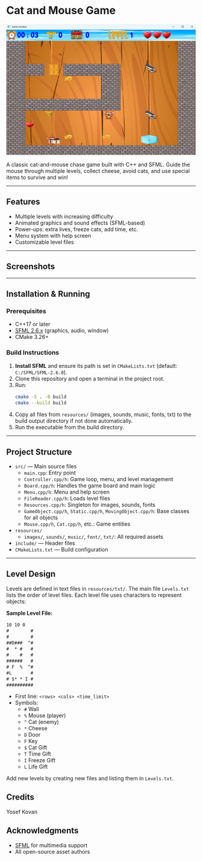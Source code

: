 # Cat and Mouse Game


![System diagram](./images/cat-mouse-image.png)


A classic cat-and-mouse chase game built with C++ and SFML. Guide the mouse through multiple levels, collect cheese, avoid cats, and use special items to survive and win!

---

## Features
- Multiple levels with increasing difficulty
- Animated graphics and sound effects (SFML-based)
- Power-ups: extra lives, freeze cats, add time, etc.
- Menu system with help screen
- Customizable level files

---

## Screenshots
<!-- Add screenshots of gameplay here -->

---

## Installation & Running

### Prerequisites
- C++17 or later
- [SFML 2.6.x](https://www.sfml-dev.org/) (graphics, audio, window)
- CMake 3.26+

### Build Instructions
1. **Install SFML** and ensure its path is set in `CMakeLists.txt` (default: `C:/SFML/SFML-2.6.0`).
2. Clone this repository and open a terminal in the project root.
3. Run:
   ```sh
   cmake -S . -B build
   cmake --build build
   ```
4. Copy all files from `resources/` (images, sounds, music, fonts, txt) to the build output directory if not done automatically.
5. Run the executable from the build directory.

---

## Project Structure
- `src/` — Main source files
  - `main.cpp`: Entry point
  - `Controller.cpp/h`: Game loop, menu, and level management
  - `Board.cpp/h`: Handles the game board and main logic
  - `Menu.cpp/h`: Menu and help screen
  - `FileReader.cpp/h`: Loads level files
  - `Resources.cpp/h`: Singleton for images, sounds, fonts
  - `GameObject.cpp/h`, `Static.cpp/h`, `MovingObject.cpp/h`: Base classes for all objects
  - `Mouse.cpp/h`, `Cat.cpp/h`, etc.: Game entities
- `resources/`
  - `images/`, `sounds/`, `music/`, `font/`, `txt/`: All required assets
- `include/` — Header files
- `CMakeLists.txt` — Build configuration

---

## Level Design
Levels are defined in text files in `resources/txt/`. The main file `Levels.txt` lists the order of level files. Each level file uses characters to represent objects:

**Sample Level File:**
```
10 10 0
#        #
#        #  
##D###  ^#     
#  * #   #  
#    #   #
######   #    
# F  %  ^# 
#L       # 
# $* * I #
##########
```
- First line: `<rows> <cols> <time_limit>`
- Symbols:
  - `#` Wall
  - `%` Mouse (player)
  - `^` Cat (enemy)
  - `*` Cheese
  - `D` Door
  - `F` Key
  - `$` Cat Gift
  - `T` Time Gift
  - `I` Freeze Gift
  - `L` Life Gift

Add new levels by creating new files and listing them in `Levels.txt`.

## Credits

 Yosef Kovan

## Acknowledgments
- [SFML](https://www.sfml-dev.org/) for multimedia support
- All open-source asset authors 
